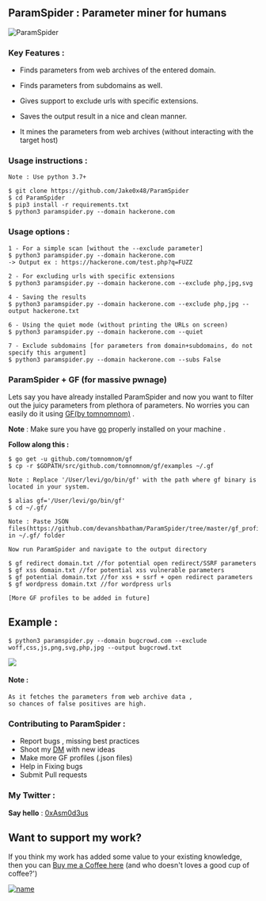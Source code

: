 
  

## ParamSpider : Parameter miner for humans

![ParamSpider](https://raw.githubusercontent.com/devanshbatham/ParamSpider/master/static/banner.PNG)

### Key Features :

  

- Finds parameters from web archives of the entered domain.

- Finds parameters from subdomains as well.

- Gives support to exclude urls with specific extensions.

- Saves the output result in a nice and clean manner.

- It mines the parameters from web archives (without interacting with the target host)

  

### Usage instructions :

```
Note : Use python 3.7+

$ git clone https://github.com/Jake0x48/ParamSpider
$ cd ParamSpider
$ pip3 install -r requirements.txt
$ python3 paramspider.py --domain hackerone.com
```

  

### Usage options :

```
1 - For a simple scan [without the --exclude parameter]
$ python3 paramspider.py --domain hackerone.com
-> Output ex : https://hackerone.com/test.php?q=FUZZ

2 - For excluding urls with specific extensions
$ python3 paramspider.py --domain hackerone.com --exclude php,jpg,svg

4 - Saving the results
$ python3 paramspider.py --domain hackerone.com --exclude php,jpg --output hackerone.txt

6 - Using the quiet mode (without printing the URLs on screen)
$ python3 paramspider.py --domain hackerone.com --quiet

7 - Exclude subdomains [for parameters from domain+subdomains, do not specify this argument]
$ python3 paramspider.py --domain hackerone.com --subs False 
```

### ParamSpider + GF (for massive pwnage)

  

Lets say you have already installed ParamSpider and now you want to filter out the juicy parameters from plethora of parameters. No worries you can easily do it using [GF(by tomnomnom)](https://github.com/tomnomnom/gf) .

  

**Note** : Make sure you have [go](https://golang.org/doc/install) properly installed on your machine .

  

**Follow along this :**

```
$ go get -u github.com/tomnomnom/gf
$ cp -r $GOPATH/src/github.com/tomnomnom/gf/examples ~/.gf

Note : Replace '/User/levi/go/bin/gf' with the path where gf binary is located in your system.

$ alias gf='/User/levi/go/bin/gf'
$ cd ~/.gf/

Note : Paste JSON files(https://github.com/devanshbatham/ParamSpider/tree/master/gf_profiles) in ~/.gf/ folder

Now run ParamSpider and navigate to the output directory

$ gf redirect domain.txt //for potential open redirect/SSRF parameters
$ gf xss domain.txt //for potential xss vulnerable parameters
$ gf potential domain.txt //for xss + ssrf + open redirect parameters
$ gf wordpress domain.txt //for wordpress urls

[More GF profiles to be added in future]
```

  

## Example :

```
$ python3 paramspider.py --domain bugcrowd.com --exclude woff,css,js,png,svg,php,jpg --output bugcrowd.txt
```

  

![](https://raw.githubusercontent.com/devanshbatham/ParamSpider/master/static/example.PNG)

  

#### Note :

```
As it fetches the parameters from web archive data ,
so chances of false positives are high.
```

### Contributing to ParamSpider :

 - Report bugs , missing best practices 
 - Shoot my [DM](https://twitter.com/0xAsm0d3us) with new ideas 
 - Make more GF profiles (.json files)
 - Help in Fixing bugs
 - Submit Pull requests 

 
  

### My Twitter :


**Say hello** : [0xAsm0d3us](https://twitter.com/0xAsm0d3us)

  
## __Want to support my work?__
If you think my work has added some value to your existing knowledge, then you can [Buy me a Coffee here](https://www.buymeacoffee.com/Asm0d3us) (and who doesn't loves a good cup of coffee?')


[![name](https://img.buymeacoffee.com/api/?url=aHR0cHM6Ly9jZG4uYnV5bWVhY29mZmVlLmNvbS91cGxvYWRzL3Byb2ZpbGVfcGljdHVyZXMvMjAyMS8wOS8wMGU4ZGJjODc0NzI0MmRjYTJmNGJkMmMzMzQ1ODUzZC5wbmdAMzAwd18wZS53ZWJw&creator=Asm0d3us&is_creating=creating%20educational%20cybersecurity%20related%20content.&design_code=1&design_color=%235F7FFF&slug=Asm0d3us)](https://www.buymeacoffee.com/Asm0d3us)

